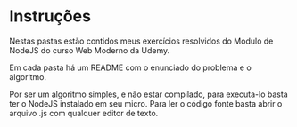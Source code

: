 # Instruções

Nestas pastas estão contidos meus exercícios resolvidos do Modulo de NodeJS do curso Web Moderno da Udemy.

Em cada pasta há um README com o enunciado do problema e o algoritmo.

Por ser um algoritmo simples, e não estar compilado, para executa-lo basta ter o NodeJS instalado em seu micro. Para ler o código fonte basta abrir o arquivo .js com qualquer editor de texto.



